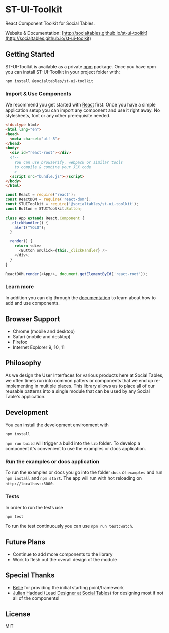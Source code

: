 # ST-UI-Toolkit

React Component Toolkit for Social Tables.

Website & Documentation: [http://socialtables.github.io/st-ui-toolkit](http://socialtables.github.io/st-ui-toolkit)

## Getting Started

ST-UI-Toolkit is available as a private [npm](http://npmjs.org) package. Once you have npm you can install ST-UI-Toolkit in your project folder with:

```
npm install @socialtables/st-ui-toolkit
```

### Import & Use Components

We recommend you get started with [React](https://facebook.github.io/react/) first. Once you have a simple application setup you can import any component and use it right away. No stylesheets, font or any other prerequisite needed.

```html
<!doctype html>
<html lang="en">
<head>
  <meta charset="utf-8">
</head>
<body>
  <div id="react-root"></div>
  <!--
    You can use browserify, webpack or similar tools
    to compile & combine your JSX code
  -->
  <script src="bundle.js"></script>
</body>
</html>
```

```javascript
const React = require('react');
const ReactDOM = require('react-dom');
const STUIToolkit = require('@socialtables/st-ui-toolkit');
const Button = STUIToolkit.Button;

class App extends React.Component {
  _clickHandler() {
    alert("YOLO");
  }

  render() {
    return <div>
      <Button onClick={this._clickHandler} />
    </div>;
  }
}

ReactDOM.render(<App/>, document.getElementById('react-root'));
```

### Learn more

In addition you can dig through the [documentation](http://socialtables.github.io/st-ui-toolkit) to learn about how to add and use components.

## Browser Support

- Chrome (mobile and desktop)
- Safari (mobile and desktop)
- Firefox
- Internet Explorer 9, 10, 11

## Philosophy

As we design the User Interfaces for various products here at Social Tables, we often times run into common patters or components that we end up re-implementing in multiple places. This library allows us to place all of our reusable patterns into a single module that can be used by any Social Table's application.

## Development

You can install the development environment with

```
npm install
```

`npm run build` will trigger a build into the `lib` folder. To develop a component it's convenient to use the examples or docs application.

### Run the examples or docs application

To run the examples or docs you go into the folder `docs` or `examples` and run `npm install` and `npm start`. The app will run with hot reloading on `http://localhost:3000`.

### Tests

In order to run the tests use

```
npm test
```

To run the test continuously you can use `npm run test:watch`.

## Future Plans

- Continue to add more components to the library
- Work to flesh out the overall design of the module

## Special Thanks

- [Belle](https://github.com/nikgraf/belle) for providing the initial starting point/framework
- [Julian Haddad (Lead Designer at Social Tables)](http://julianhaddad.com/) for designing most if not all of the components!

## License

MIT
